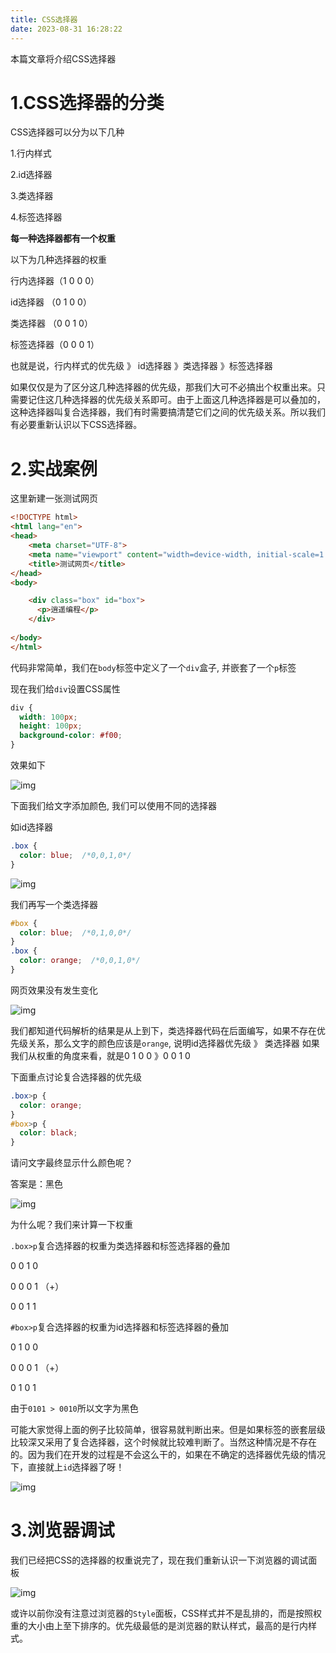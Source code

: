 ```yaml
---
title: CSS选择器
date: 2023-08-31 16:28:22
---
```


本篇文章将介绍CSS选择器



# 1.CSS选择器的分类



CSS选择器可以分为以下几种



1.行内样式



2.id选择器



3.类选择器



4.标签选择器



**每一种选择器都有一个权重**



以下为几种选择器的权重



行内选择器（1 0 0 0）



id选择器 （0 1 0 0）



类选择器 （0 0 1 0）



标签选择器（0 0 0 1）



也就是说，行内样式的优先级 》 id选择器 》类选择器 》标签选择器



如果仅仅是为了区分这几种选择器的优先级，那我们大可不必搞出个权重出来。只需要记住这几种选择器的优先级关系即可。由于上面这几种选择器是可以叠加的，这种选择器叫复合选择器，我们有时需要搞清楚它们之间的优先级关系。所以我们有必要重新认识以下CSS选择器。



# 2.实战案例



这里新建一张测试网页



```html
<!DOCTYPE html>
<html lang="en">
<head>
	<meta charset="UTF-8">
	<meta name="viewport" content="width=device-width, initial-scale=1.0">
	<title>测试网页</title>
</head>
<body>

	<div class="box" id="box">
	  <p>逍遥编程</p>
	</div>
	
</body>
</html>
```



代码非常简单，我们在`body`标签中定义了一个`div`盒子, 并嵌套了一个`p`标签



现在我们给`div`设置CSS属性



```css
div {
  width: 100px;
  height: 100px;
  background-color: #f00;
}
```



效果如下



![img](https://gitee.com/gmbjzg/xybc_gzh/raw/master/2021-8-11/1628672651595-image.png)



下面我们给文字添加颜色, 我们可以使用不同的选择器



如id选择器



```css
.box {
  color: blue;  /*0,0,1,0*/
}
```



![img](https://gitee.com/gmbjzg/xybc_gzh/raw/master/2021-8-11/1628673548910-image.png)



我们再写一个类选择器



```css
#box {
  color: blue;  /*0,1,0,0*/
}
.box {
  color: orange;  /*0,0,1,0*/
}
```



网页效果没有发生变化



![img](https://gitee.com/gmbjzg/xybc_gzh/raw/master/2021-8-11/1628673548910-image.png)



我们都知道代码解析的结果是从上到下，类选择器代码在后面编写，如果不存在优先级关系，那么文字的颜色应该是`orange`, 说明id选择器优先级 》 类选择器
如果我们从权重的角度来看，就是0 1 0 0 》0 0 1 0



下面重点讨论复合选择器的优先级



```css
.box>p {
  color: orange;
}
#box>p {
  color: black;
}
```



请问文字最终显示什么颜色呢？



答案是：黑色



![img](https://gitee.com/gmbjzg/xybc_gzh/raw/master/2021-8-11/1628674297938-image.png)



为什么呢？我们来计算一下权重



`.box>p`复合选择器的权重为类选择器和标签选择器的叠加



0 0 1 0



0 0 0 1 （+）



0 0 1 1



`#box>p`复合选择器的权重为id选择器和标签选择器的叠加



0 1 0 0



0 0 0 1 （+）



0 1 0 1



由于`0101 > 0010`所以文字为黑色



可能大家觉得上面的例子比较简单，很容易就判断出来。但是如果标签的嵌套层级比较深又采用了复合选择器，这个时候就比较难判断了。当然这种情况是不存在的。因为我们在开发的过程是不会这么干的，如果在不确定的选择器优先级的情况下，直接就上`id`选择器了呀！



![img](https://img.soogif.com/etRYUwRtgV9cznSAu01GZ29nSbgNQPuk.gif?scope=mdnice)



# 3.浏览器调试



我们已经把CSS的选择器的权重说完了，现在我们重新认识一下浏览器的调试面板



![img](https://gitee.com/gmbjzg/xybc_gzh/raw/master/2021-8-11/1628675096221-image.png)



或许以前你没有注意过浏览器的`Style`面板，CSS样式并不是乱排的，而是按照权重的大小由上至下排序的。优先级最低的是浏览器的默认样式，最高的是行内样式。
